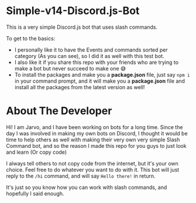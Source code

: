 # Simple-v14-Discord.js-Bot
This is a very simple Discord.js bot that uses slash commands.

To get to the basics:
- I personally like it to have the Events and commands sorted per category (As you can see), so I did it as well with this test bot.
- I also like it if you share this repo with your friends who are trying to make a bot but never succeed to make one 😅
- To install the packages and make you a **package.json** file, just say `npm i` in your command prompt, and it will make you a **package.json** file and install all the packages from the latest version as well!

# About The Developer
Hi!
I am Jarvo, and I have been working on bots for a long time.
Since the day I was involved in making my own bots on Discord, I thought it would be time to help others as well with making their very own very simple Slash Command bot, and so the reason I made this repo for you guys to just look and learn (Or copy code)

I always tell others to not copy code from the internet, but it's your own choice. Feel free to do whatever you want to do with it.
This bot will just reply to the `/hi` command, and will say `Hello there!` in return.

It's just so you know how you can work with slash commands, and hopefully I said enough.
